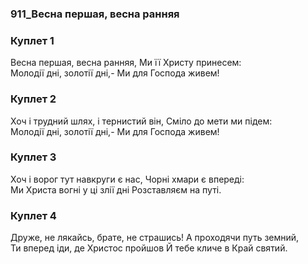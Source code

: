 ### 911_Весна першая, весна ранняя
### Куплет 1
Весна першая, весна ранняя, Ми її Христу принесем: <br/>Молодії дні, золотії дні,- Ми для Господа живем!
### Куплет 2
Хоч і трудний шлях, і тернистий він, Сміло до мети ми підем:<br/>Молодії дні, золотії дні,- Ми для Господа живем!
### Куплет 3
Хоч і ворог тут навкруги є нас, Чорні хмари є впереді: <br/>Ми Христа вогні у ці злії дні Розставляєм на путі.
### Куплет 4
Друже, не лякайсь, брате, не страшись! А проходячи путь земний, <br/>Ти вперед іди, де Христос пройшов Й тебе кличе в Край святий.
